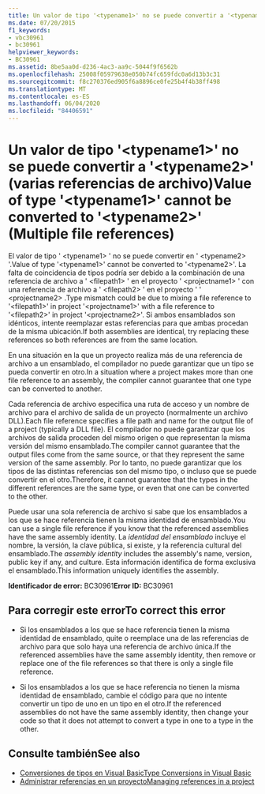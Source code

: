 ```yaml
---
title: Un valor de tipo '<typename1>' no se puede convertir a '<typename2>' (varias referencias de archivo)
ms.date: 07/20/2015
f1_keywords:
- vbc30961
- bc30961
helpviewer_keywords:
- BC30961
ms.assetid: 8be5aa0d-d236-4ac3-aa9c-5044f9f6562b
ms.openlocfilehash: 25008f05979638e050b74fc659fdc0a6d13b3c31
ms.sourcegitcommit: f8c270376ed905f6a8896ce0fe25b4f4b38ff498
ms.translationtype: MT
ms.contentlocale: es-ES
ms.lasthandoff: 06/04/2020
ms.locfileid: "84406591"
---
```

# <a name="value-of-type-typename1-cannot-be-converted-to-typename2-multiple-file-references"></a><span data-ttu-id="bd68b-102">Un valor de tipo '\<typename1>' no se puede convertir a '\<typename2>' (varias referencias de archivo)</span><span class="sxs-lookup"><span data-stu-id="bd68b-102">Value of type '\<typename1>' cannot be converted to '\<typename2>' (Multiple file references)</span></span>
<span data-ttu-id="bd68b-103">El valor de tipo ' \<typename1> ' no se puede convertir en ' \<typename2> '.</span><span class="sxs-lookup"><span data-stu-id="bd68b-103">Value of type '\<typename1>' cannot be converted to '\<typename2>'.</span></span> <span data-ttu-id="bd68b-104">La falta de coincidencia de tipos podría ser debido a la combinación de una referencia de archivo a ' \<filepath1> ' en el proyecto ' \<projectname1> ' con una referencia de archivo a ' \<filepath2> ' en el proyecto ' ' \<projectname2> .</span><span class="sxs-lookup"><span data-stu-id="bd68b-104">Type mismatch could be due to mixing a file reference to '\<filepath1>' in project '\<projectname1>' with a file reference to '\<filepath2>' in project '\<projectname2>'.</span></span> <span data-ttu-id="bd68b-105">Si ambos ensamblados son idénticos, intente reemplazar estas referencias para que ambas procedan de la misma ubicación.</span><span class="sxs-lookup"><span data-stu-id="bd68b-105">If both assemblies are identical, try replacing these references so both references are from the same location.</span></span>  
  
 <span data-ttu-id="bd68b-106">En una situación en la que un proyecto realiza más de una referencia de archivo a un ensamblado, el compilador no puede garantizar que un tipo se pueda convertir en otro.</span><span class="sxs-lookup"><span data-stu-id="bd68b-106">In a situation where a project makes more than one file reference to an assembly, the compiler cannot guarantee that one type can be converted to another.</span></span>  
  
 <span data-ttu-id="bd68b-107">Cada referencia de archivo especifica una ruta de acceso y un nombre de archivo para el archivo de salida de un proyecto (normalmente un archivo DLL).</span><span class="sxs-lookup"><span data-stu-id="bd68b-107">Each file reference specifies a file path and name for the output file of a project (typically a DLL file).</span></span> <span data-ttu-id="bd68b-108">El compilador no puede garantizar que los archivos de salida proceden del mismo origen o que representan la misma versión del mismo ensamblado.</span><span class="sxs-lookup"><span data-stu-id="bd68b-108">The compiler cannot guarantee that the output files come from the same source, or that they represent the same version of the same assembly.</span></span> <span data-ttu-id="bd68b-109">Por lo tanto, no puede garantizar que los tipos de las distintas referencias son del mismo tipo, o incluso que se puede convertir en el otro.</span><span class="sxs-lookup"><span data-stu-id="bd68b-109">Therefore, it cannot guarantee that the types in the different references are the same type, or even that one can be converted to the other.</span></span>  
  
 <span data-ttu-id="bd68b-110">Puede usar una sola referencia de archivo si sabe que los ensamblados a los que se hace referencia tienen la misma identidad de ensamblado.</span><span class="sxs-lookup"><span data-stu-id="bd68b-110">You can use a single file reference if you know that the referenced assemblies have the same assembly identity.</span></span> <span data-ttu-id="bd68b-111">La *identidad del ensamblado* incluye el nombre, la versión, la clave pública, si existe, y la referencia cultural del ensamblado.</span><span class="sxs-lookup"><span data-stu-id="bd68b-111">The *assembly identity* includes the assembly's name, version, public key if any, and culture.</span></span> <span data-ttu-id="bd68b-112">Esta información identifica de forma exclusiva el ensamblado.</span><span class="sxs-lookup"><span data-stu-id="bd68b-112">This information uniquely identifies the assembly.</span></span>  
  
 <span data-ttu-id="bd68b-113">**Identificador de error:** BC30961</span><span class="sxs-lookup"><span data-stu-id="bd68b-113">**Error ID:** BC30961</span></span>  
  
## <a name="to-correct-this-error"></a><span data-ttu-id="bd68b-114">Para corregir este error</span><span class="sxs-lookup"><span data-stu-id="bd68b-114">To correct this error</span></span>  
  
- <span data-ttu-id="bd68b-115">Si los ensamblados a los que se hace referencia tienen la misma identidad de ensamblado, quite o reemplace una de las referencias de archivo para que solo haya una referencia de archivo única.</span><span class="sxs-lookup"><span data-stu-id="bd68b-115">If the referenced assemblies have the same assembly identity, then remove or replace one of the file references so that there is only a single file reference.</span></span>  
  
- <span data-ttu-id="bd68b-116">Si los ensamblados a los que se hace referencia no tienen la misma identidad de ensamblado, cambie el código para que no intente convertir un tipo de uno en un tipo en el otro.</span><span class="sxs-lookup"><span data-stu-id="bd68b-116">If the referenced assemblies do not have the same assembly identity, then change your code so that it does not attempt to convert a type in one to a type in the other.</span></span>  
  
## <a name="see-also"></a><span data-ttu-id="bd68b-117">Consulte también</span><span class="sxs-lookup"><span data-stu-id="bd68b-117">See also</span></span>

- [<span data-ttu-id="bd68b-118">Conversiones de tipos en Visual Basic</span><span class="sxs-lookup"><span data-stu-id="bd68b-118">Type Conversions in Visual Basic</span></span>](../../programming-guide/language-features/data-types/type-conversions.md)
- [<span data-ttu-id="bd68b-119">Administrar referencias en un proyecto</span><span class="sxs-lookup"><span data-stu-id="bd68b-119">Managing references in a project</span></span>](/visualstudio/ide/managing-references-in-a-project)
